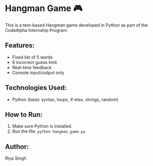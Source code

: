 # Hangman Game 🎮

This is a text-based Hangman game developed in Python as part of the CodeAlpha Internship Program.

## Features:
- Fixed list of 5 words
- 6 incorrect guess limit
- Real-time feedback
- Console input/output only

## Technologies Used:
- Python (basic syntax, loops, if-else, strings, random)

## How to Run:
1. Make sure Python is installed.
2. Run the file: `python hangman_game.py`

## Author:
Riya Singh
